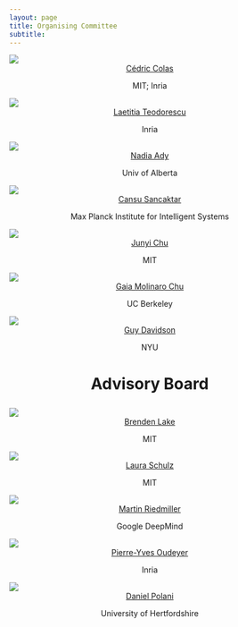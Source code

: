 ```yaml
---
layout: page
title: Organising Committee
subtitle: 
---
```


<div class="container">
  <div class="row">
    <div class="col-sm">
      <img class="organiser-img" src='/assets/img/cedric.jpg'>
      <div class="organiser-name" style="text-align: center;"> <a href="https://ccolas.github.io/">Cédric Colas</a> <br> <p class='speaker-affiliation'>MIT; Inria</p></div>
    </div>
    <div class="col-sm">
      <img class="organiser-img" src='/assets/img/laetitia.png'>
      <div class="organiser-name" style="text-align: center;"> <a href="https://scholar.google.com/citations?user=pW-r5kcAAAAJ">Laetitia Teodorescu</a> <br> <p class='speaker-affiliation'> Inria</p></div>
    </div>
    <div class="col-sm">
      <img class="organiser-img" src='/assets/img/nadiamady.jpeg'>
      <div class="organiser-name" style="text-align: center;"> <a href="https://sites.ualberta.ca/~nmady/">Nadia Ady</a> <br> <p class='speaker-affiliation'>Univ  of Alberta</p></div>
    </div>
  </div>
<div class="row">
        <div class="col-sm">
          <img class="organiser-img" src='/assets/img/cansu_sancaktar.jpg'>
          <div class="organiser-name" style="text-align: center;"> <a href="https://is.mpg.de/person/csancaktar">Cansu Sancaktar</a> <br> <p 
    class='speaker-affiliation'>Max Planck Institute for Intelligent Systems</p></div>
        </div>
        <div class="col-sm">
          <img class="organiser-img" src='/assets/img/junyi.png'>
          <div class="organiser-name" style="text-align: center;"> <a href="https://junyichu.mit.edu/">Junyi Chu</a> <br> <p class='speaker-affiliation'> MIT</p></div>
        </div>
        <div class="col-sm">
          <img class="organiser-img" src='/assets/img/gaia.jpg'>
          <div class="organiser-name" style="text-align: center;"> <a href="https://gaiamolinaro.github.io/">Gaia Molinaro Chu</a> <br> <p class='speaker-affiliation'> UC 
Berkeley</p></div>
        </div>
  </div>
<div class="row">
    <div class="col-sm">
        </div>
        <div class="col-sm">
          <img class="organiser-img" src='/assets/img/guy.jpg'>
          <div class="organiser-name" style="text-align: center;"> <a href="https://guydavidson.me/">Guy Davidson</a> <br> <p class='speaker-affiliation'> NYU</p></div>
        </div>
        <div class="col-sm">
        </div>
    </div>
</div>

<h1 style="text-align:center; margin-bottom:20pt; !important"> Advisory Board </h1>
<div class="container">
<div class="row">
    <div class="col-sm">
      <img class="organiser-img" src='/assets/img/brenden.jpg'>
      <div class="organiser-name" style="text-align: center;"> <a href="https://cims.nyu.edu/~brenden/">Brenden Lake</a> <br> <p 
class='speaker-affiliation'>MIT</p></div>
    </div>
    <div class="col-sm">
      <img class="organiser-img" src='/assets/img/laura.jpg'>
      <div class="organiser-name" style="text-align: center;"> <a href="https://bcs.mit.edu/directory/laura-schulz">Laura Schulz</a> <br> <p 
class='speaker-affiliation'> MIT</p></div>
    </div>
    <div class="col-sm">
      <img class="organiser-img" src='/assets/img/martin.jpeg'>
      <div class="organiser-name" style="text-align: center;"> <a href="https://sites.google.com/view/riedmiller/home">Martin Riedmiller</a> <br> <p class='speaker-affiliation'> 
Google DeepMind</p></div>
    </div>
    </div>

<div class="row">
    <div class="col-sm">
      <img class="organiser-img" src='/assets/img/py.png'>
      <div class="organiser-name" style="text-align: center;"> <a href="http://www.pyoudeyer.com/">Pierre-Yves Oudeyer</a> <br> <p class='speaker-affiliation'> Inria </p></div>
    </div>
  <div class="col-sm">
      <img class="organiser-img" src='/assets/img/daniel.png'>
      <div class="organiser-name" style="text-align: center;"> <a href="https://researchprofiles.herts.ac.uk/en/persons/daniel-polani">Daniel Polani</a> <br> <p 
class='speaker-affiliation'> University of Hertfordshire </p></div>
    </div>
  <div class="col-sm">
    </div>

  </div>
 </div>